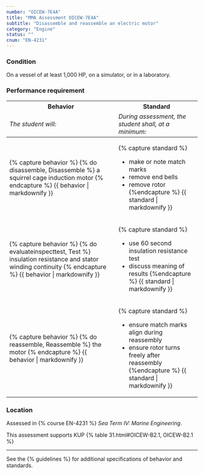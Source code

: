 ```yaml
---
number: "OICEW-7E4A"
title: "MMA Assessment OICEW-7E4A"
subtitle: "Disassemble and reassemble an electric motor"
category: "Engine"
status: ""
cnum: "EN-4231"
---
```

### Condition

On a vessel of at least 1,000 HP, on a simulator, or in a laboratory.

### Performance requirement 

<table width='100%' class='Guidelines'>
 <thead>
 <tr>
     <th class='thirty'>Behavior</th>
     <th class='seventy'>Standard</th>
 </tr>
 <tr>
     <td><em>The student will:</em></td>
     <td><em>During assessment, the student shall, at a minimum:</em></td>
 </tr>
 </thead>
 <tbody>
 

<tr><td>

{% capture behavior %}
{% do disassemble, Disassemble %} a squirrel cage induction motor
{% endcapture %}
{{ behavior | markdownify }}

</td><td>

{% capture standard %}
* make or note match marks
* remove end bells
* remove rotor
{%endcapture %}
{{ standard | markdownify }}

</td></tr>



<tr><td>

{% capture behavior %}
{% do evaluateinspecttest, Test %} insulation resistance and stator winding continuity
{% endcapture %}
{{ behavior | markdownify }}

</td><td>

{% capture standard %}
* use 60 second insulation resistance test
* discuss meaning of results
{%endcapture %}
{{ standard | markdownify }}

</td></tr>



<tr><td>

{% capture behavior %}
{% do reassemble, Reassemble %} the motor
{% endcapture %}
{{ behavior | markdownify }}

</td><td>

{% capture standard %}
* ensure match marks align during reassembly
* ensure rotor turns freely after reassembly
{%endcapture %}
{{ standard | markdownify }}

</td></tr>



 </tbody>
 </table>

### Location

Assessed in  {% course  EN-4231 %}  *Sea Term IV: Marine Engineering*.

This assessment supports KUP {% table 31.html#OICEW-B2.1, OICEW-B2.1 %}

***



See the {% guidelines %} for additional specifications of behavior and standards.